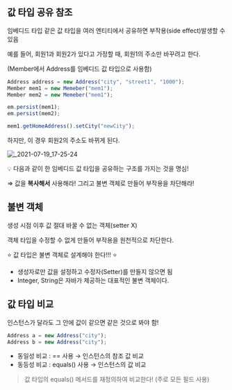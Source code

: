 ## 값 타입 공유 참조

임베디드 타입 같은 값 타입을 여러 엔티티에서 공유하면 부작용(side effect)발생할 수 있음

예를 들어, 회원1과 회원2가 있다고 가정할 때, 회원1의 주소만 바꾸려고 한다.

(Member에서 Address를 임베디드 값 타입으로 사용함)

```jsx
Address address = new Address("city", "street1", "1000");
Member mem1 = new Memeber("mem1");
Member mem2 = new Memeber("mem1");

em.persist(mem1);
em.persist(mem2);

mem1.getHomeAddress().setCity("newCity");
```

하지만, 이 경우 회원2의 주소도 바뀌게 된다. 

![_2021-07-19_17-25-24](https://user-images.githubusercontent.com/52596617/126353024-30ed06bb-a32e-4c56-b0c1-0c8eec96538e.png)

💡 다음과 같이 한 임베디드 값 타입을 공유하는 구조를 가지는 것을 명심!

⇒ 값을 **복사해서** 사용해라! 그리고 불변 객체로 만들어 부작용을 차단해라! 

## 불변 객체
생성 시점 이후 값 절대 바꿀 수 없는 객체(setter X)

객체 타입을 수정할 수 없게 만들어 부작용을 원천적으로 차단한다.

⭐ 값 타입은 불변 객체로 설계해야 한다!!! ⭐

- 생성자로만 값을 설정하고 수정자(Setter)를 만들지 않으면 됨
- Integer, String은 자바가 제공하는 대표적인 불변 객체이다.

## 값 타입 비교

인스턴스가 달라도 그 안에 값이 같으면 같은 것으로 봐야 함!

```jsx
Address a = new Address("city");
Address b = new Address("city");
```

- 동일성 비교 : == 사용 → 인스턴스의 참조 값 비교
- 동등성 비교 : equals() 사용 → 인스턴스의 값 비교

> 값 타입의 equals() 메서드를 재정의하여 비교한다! (주로 모든 필드 사용)
